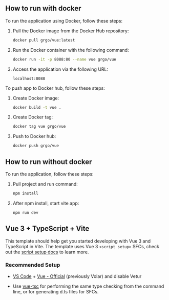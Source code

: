 ## How to run with docker

To run the application using Docker, follow these steps:

1. Pull the Docker image from the Docker Hub repository:

   ```bash
   docker pull grgo/vue:latest
   ```

2. Run the Docker container with the following command:

   ```bash
   docker run -it -p 8088:80 --name vue grgo/vue
   ```

3. Access the application via the following URL:

   ```
   localhost:8088
   ```

To push app to Docker hub, follow these steps:

1. Create Docker image:

   ```bash
   docker build -t vue .
   ```

2. Create Docker tag:

   ```bash
   docker tag vue grgo/vue
   ```

3. Push to Docker hub:

   ```bash
   docker push grgo/vue
   ```

## How to run without docker

To run the application, follow these steps:

1. Pull project and run command:

   ```bash
   npm install
   ```

2. After npm install, start vite app:

   ```bash
   npm run dev
   ```


## Vue 3 + TypeScript + Vite

This template should help get you started developing with Vue 3 and TypeScript in Vite. The template uses Vue 3 `<script setup>` SFCs, check out the [script setup docs](https://v3.vuejs.org/api/sfc-script-setup.html#sfc-script-setup) to learn more.

### Recommended Setup

- [VS Code](https://code.visualstudio.com/) + [Vue - Official](https://marketplace.visualstudio.com/items?itemName=Vue.volar) (previously Volar) and disable Vetur

- Use [vue-tsc](https://github.com/vuejs/language-tools/tree/master/packages/tsc) for performing the same type checking from the command line, or for generating d.ts files for SFCs.
